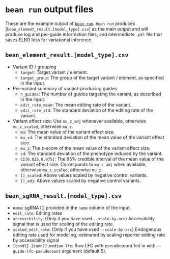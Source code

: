 # `bean run` output files
These are the example output of [`bean run`](https://pinellolab.github.io/crispr-bean/run.html).
`bean run` produces [`bean_element_result.[model_type].csv`] as the main output and will produce log and per-guide information files, and intermediate `.pkl` file that saves ELBO loss for variational inference.

## `bean_element_result.[model_type].csv`
- Variant ID / grouping
  - `target`: Target variant / element.
  - `target_group`: The group of the target variant / element, as specified in the input.
- Per-variant summary of variant-producing guides
  - `n_guides`: The number of guides targeting the variant, as described in the input.
  - `edit_rate_mean`: The mean editing rate of the variant.
  - `edit_rate_std`: The standard deviation of the editing rate of the variant.
- Variant effect size: Use `mu_z_adj` whenever available, otherwise `mu_z_scaled`, otherwise `mu_z`.
  - `mu`: The mean value of the variant effect size.
  - `mu_sd`: The standard deviation of the mean value of the variant effect size.
  - `mu_z`: The z-score of the mean value of the variant effect size.
  - `sd`: The standard deviation of the phenotype induced by the variant.
  - `CI[0.025,0.975]`: The 95% credible interval of the mean value of the variant effect size. Corresponds to `mu_z_adj` when available, otherwise `mu_z_scaled`, otherwise `mu_z`. 
  - `[]_scaled`: Above values scaled by negative control variants.
  - `[]_adj`: Above values scaled by negative control variants.

## `bean_sgRNA_result.[model_type].csv`
- `name`: sgRNA ID provided in the `name` column of the input.
- `edit_rate`: Editing rates
- `accessibility`: (Only if you have used `--scale-by-acc`) Accessibility signal that is used for scaling of the editing rate.
- `scaled_edit_rate`: (Only if you have used `--scale-by-acc`) Endogenous editing rate used for modeling, estimated by scaling reporter editing rate by accessibility signal
- `[cond1]_[cond2].median_lfc`: Raw LFC with pseudocount fed in with `--guide-lfc-pseudocount` argument (default 5).